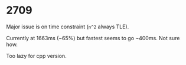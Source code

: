 # 2709

Major issue is on time constraint (`n^2` always TLE).

Currently at 1663ms (~65%) but fastest seems to go ~400ms. Not sure how.

Too lazy for cpp version.

